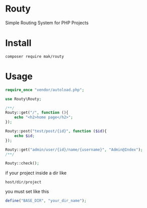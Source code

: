# Routy
Simple Routing System for PHP Projects

# Install
```
composer require mak/routy
```
# Usage
```php
require_once "vendor/autoload.php";

use Routy\Routy;

/**/
Routy::get("/", function (){
    echo "<h2>home page</h2>";
});

Routy::post("test/post/{id}", function ($id){
    echo $id;
});

Routy::get("admin/user/{id}/name/{username}", "Admin@Index");
/**/

Routy::check();
```

if your project inside a dir like
```
host/dir/project
```
you must set like this
```php
define("BASE_DIR", "your_dir_name");
```
